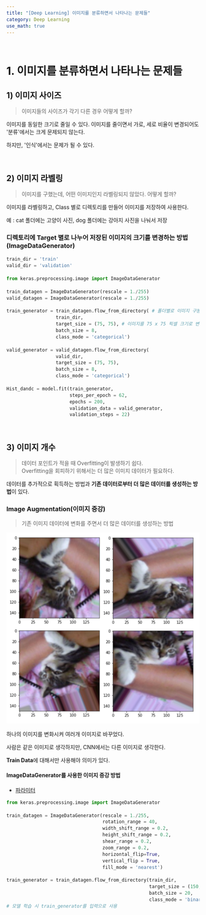 ```yaml
---
title: "[Deep Learning] 이미지를 분류하면서 나타나는 문제들"
category: Deep Learning
use_math: true
---
```


<br>

# 1. 이미지를 분류하면서 나타나는 문제들

## 1) 이미지 사이즈
> 이미지들의 사이즈가 각기 다른 경우 어떻게 할까?

이미지를 동일한 크기로 줄일 수 있다. 이미지를 줄이면서 가로, 세로 비율이 변경되어도 '분류'에서는 크게 문제되지 않는다.

하지만, '인식'에서는 문제가 될 수 있다.

<br>

## 2) 이미지 라벨링
> 이미지를 구했는데, 어떤 이미지인지 라벨링되지 않았다. 어떻게 할까?

이미지를 라벨링하고, Class 별로 디렉토리를 만들어 이미지를 저장하여 사용한다.

예 : cat 폴더에는 고양이 사진, dog 폴더에는 강아지 사진을 나눠서 저장

### 디렉토리에 Target 별로 나누어 저장된 이미지의 크기를 변경하는 방법(ImageDataGenerator)
```python
train_dir = 'train'
valid_dir = 'validation'

from keras.preprocessing.image import ImageDataGenerator

train_datagen = ImageDataGenerator(rescale = 1./255)
valid_datagen = ImageDataGenerator(rescale = 1./255)

train_generator = train_datagen.flow_from_directory( # 폴더별로 이미지 구분
                  train_dir,
                  target_size = (75, 75), # 이미지를 75 x 75 픽셀 크기로 변경
                  batch_size = 8,
                  class_mode = 'categorical')

valid_generator = valid_datagen.flow_from_directory(
                  valid_dir,
                  target_size = (75, 75),
                  batch_size = 8,
                  class_mode = 'categorical')

Hist_dandc = model.fit(train_generator,
                       steps_per_epoch = 62,
                       epochs = 200,
                       validation_data = valid_generator,
                       validation_steps = 22)
```

<br>

## 3) 이미지 개수
> 데이터 포인트가 적을 때 Overfitting이 발생하기 쉽다. <br>
> Overfitting을 회피하기 위해서는 더 많은 이미지 데이터가 필요하다.

데이터를 추가적으로 획득하는 방법과 **기존 데이터로부터 더 많은 데이터를 생성하는 방법**이 있다.

### Image Augmentation(이미지 증강)
> 기존 이미지 데이터에 변화를 주면서 더 많은 데이터를 생성하는 방법

![](/assets/images/posts/dl/cat.png)

하나의 이미지를 변화시켜 여러개 이미지로 바꾸었다.

사람은 같은 이미지로 생각하지만, CNN에서는 다른 이미지로 생각한다.

**Train Data**에 대해서만 사용해야 의미가 있다.

#### ImageDataGenerator를 사용한 이미지 증강 방법

- <a href="https://keras.io/api/preprocessing/image/">파라미터</a>

```python
from keras.preprocessing.image import ImageDataGenerator

train_datagen = ImageDataGenerator(rescale = 1./255,
                                   rotation_range = 40,
                                   width_shift_range = 0.2,
                                   height_shift_range = 0.2,
                                   shear_range = 0.2,
                                   zoom_range = 0.2,
                                   horizontal_flip=True,
                                   vertical_flip = True,
                                   fill_mode = 'nearest')

train_generator = train_datagen.flow_from_directory(train_dir, 
                                                    target_size = (150, 150),
                                                    batch_size = 20,
                                                    class_mode = 'binary')
# 모델 학습 시 train_generator를 입력으로 사용
```